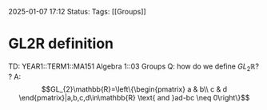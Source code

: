 2025-01-07 17:12
Status: 
Tags: [[Groups]]
# GL2R definition

TD: YEAR1::TERM1::MA151 Algebra 1::03 Groups
Q: how do we define $GL_{2}\mathbb{R}$?
?
A:$$GL_{2}\mathbb{R}=\left\{\begin{pmatrix}  a & b\\  c & d \end{pmatrix}|a,b,c,d\in\mathbb{R} \text{ and }ad-bc \neq 0\right\}$$ 
<!--ID: 1736270498842-->
